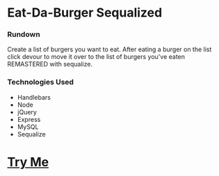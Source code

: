 # Eat-Da-Burger Sequalized

### Rundown

Create a list of burgers you want to eat. After eating a burger on the list click devour to move it over to the list of burgers you've eaten REMASTERED with sequalize.

### Technologies Used

- Handlebars
- Node
- jQuery
- Express
- MySQL
- Sequalize

# [Try Me]()

